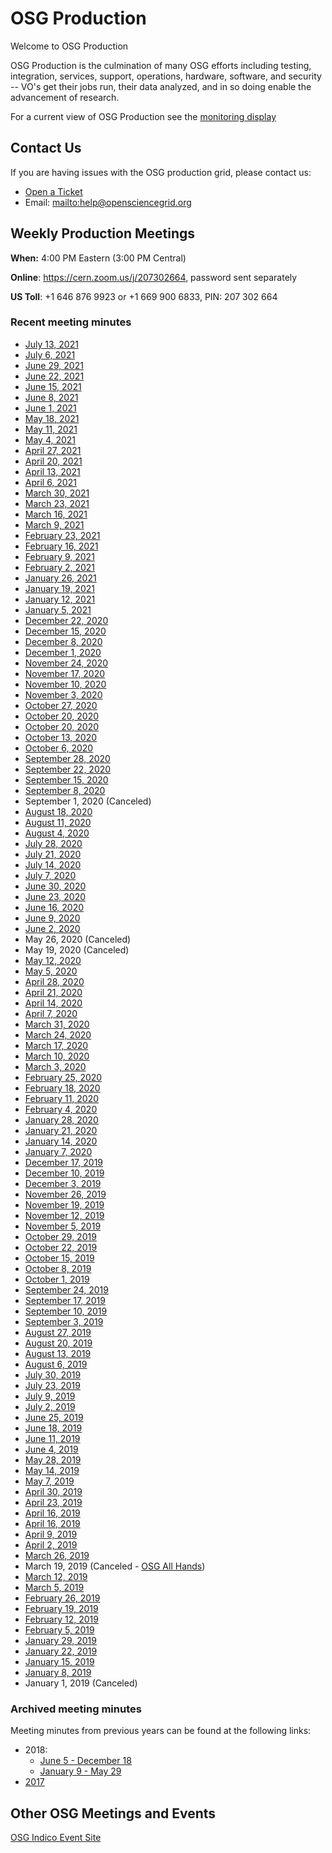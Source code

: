 OSG Production
==============

Welcome to OSG Production

OSG Production is the culmination of many OSG efforts including testing, integration, services, support, operations, hardware, software, and security -- VO's get their jobs run, their data analyzed, and in so doing enable the advancement of research.

For a current view of OSG Production see the [monitoring display](http://display.opensciencegrid.org/)


Contact Us
----------

If you are having issues with the OSG production grid, please contact us:

- [Open a Ticket](http://support.opensciencegrid.org)
- Email: <mailto:help@opensciencegrid.org>


Weekly Production Meetings
--------------------------

**When:** 4:00 PM Eastern (3:00 PM Central)

**Online**: <https://cern.zoom.us/j/207302664>, password sent separately

**US Toll**: +1 646 876 9923  or +1 669 900 6833, PIN: 207 302 664


### Recent meeting minutes ###

- [July 13, 2021](https://docs.google.com/document/d/1HvkokLFRWZqe90H0kIVIzs0XgetcOXvtWhbE0Bd-Kgk/edit?usp=sharing)
- [July 6, 2021](https://docs.google.com/document/d/19oWThH-DIG2erMYuoAfJPpmtOEOL4xqXI1-koHmNee4/edit?usp=sharing)
- [June 29, 2021](https://docs.google.com/document/d/1rpQuQdAkkYp0Y9F7jPx9wrdHhJVxOBKNme0PU-3zW0c/edit#)
- [June 22, 2021](https://docs.google.com/document/d/156lj77Jrt9nx2RKXQcYJb1DZaHI-Guquy7yWvH0rPMA/edit?usp=sharing)
- [June 15, 2021](https://docs.google.com/document/d/1pHvtDJiURaMnZ9fZGtvSQTTwq_AQ9ZVqmMGRbgOB9_o/edit?usp=sharing) 
- [June 8, 2021](https://docs.google.com/document/d/1KFOxo03yfAwXmfr7wCWJv6TKwAe9mirNKxYuWae16Zk/edit?usp=sharing)
- [June 1, 2021](https://docs.google.com/document/d/1RuZ_0p2zlVb4lxCx3c4lDRnLWBPRQTxBBHNOOiSl9w0/edit#)
- [May 18, 2021](https://docs.google.com/document/d/1lHaK0dmFAFrw3j92hEXwb3DlFPTyU-4T34I9zLpynRI/edit?usp=sharing)
- [May 11, 2021](https://docs.google.com/document/d/1fpR0D3g9K0alEZQk1IKZCMLOJuo1NpSvq921jqdnTs0/edit?usp=sharing)
- [May 4, 2021](https://docs.google.com/document/d/1FmnhERcyTa52jI_OaaZWyEO3tgP1AIOwUSTRWxt7TDQ/edit?usp=sharing)
- [April 27, 2021](https://docs.google.com/document/d/1dcZOb9kcqQ6c3zpKCQp56GJrFvkQ96bcpXdmf-8RSSA/edit?usp=sharing)
- [April 20, 2021](https://docs.google.com/document/d/1mYah57aCcjREgd9DI_4E6nOZ1_IJplHFVJcDTp7n7a4/edit?usp=sharing)
- [April 13, 2021](https://docs.google.com/document/d/1Eh8tar7B1j36JSpeB_NQkOsrTwoXu0ixkLfDDEqlxsc/edit?usp=sharing)
- [April 6, 2021](https://docs.google.com/document/d/16EIzczen2oF7OMU0yT8kE2xtv8Yw-zTrryRtY0M_jZU/edit?usp=sharing)
- [March 30, 2021](https://docs.google.com/document/d/1seg3jcXIqXl5_nrvMMSwJcRJGNSI2FCr3Nlk5MleULw/edit?usp=sharing)
- [March 23, 2021](https://docs.google.com/document/d/1hmQrB5Yo-YmJXq81mYWoYP-QtkSAF5CoDUGu1Z4XnlY/edit?usp=sharing)
- [March 16, 2021](https://docs.google.com/document/d/1CuXIZNpArWYtW6WjtbZ2Mo2gyvR4wMeXkMfGT8qbwHY/edit?usp=sharing)
- [March 9, 2021](https://docs.google.com/document/d/1x9_dNOI3cyPtmlPAaX_eavjEFK-vpK9MXWDv0QRHEL4/edit?usp=sharing)
- [February 23, 2021](https://docs.google.com/document/d/1INuO01DEwCGBlHpzVqi5M_YDgRnK7xg-aE5ujuGgm0o/edit?usp=sharing)
- [February 16, 2021](https://docs.google.com/document/d/1vG6sPqWLhVlYTjLQUJhMUuTEm-IrlM1iohBxfNt5VoE/edit?usp=sharing)
- [February 9, 2021](https://docs.google.com/document/d/1BqObcoaup6GIg8lcDpocD-_zPzCiBvdUq242BSuE41w/edit?usp=sharing)
- [February 2, 2021](https://docs.google.com/document/d/1cPVeDtbvUdE4pz64JN8BrubVKa2DxtaMLz2k0L63pao/edit?usp=sharing)
- [January 26, 2021](https://docs.google.com/document/d/1IFrgpNRMDndZUfnjbxXQmeQEn8Kg1d0_nguCY0DhvD4/edit?usp=sharing)
- [January 19, 2021](https://docs.google.com/document/d/1Y-BBN3lHh_zrQcxHOuyehX_gmLoY3jiExxf-IZ6Co64/edit?usp=sharing)
- [January 12, 2021](https://docs.google.com/document/d/1ryr49dRORHoO4ebp3FbDUiIXi2erX1RNyZWa697V21Y/edit?usp=sharing)
- [January 5, 2021](https://docs.google.com/document/d/1sXtPNhYecMjm-KxGIVgLeG5bWjIVHH_mv5l0kcZKVD0/edit?usp=sharing)
- [December 22, 2020](https://docs.google.com/document/d/1TUJL8zWqpHSqLJ0zBMSPpjSRhXjblKypHoIZOWzAAAw/edit?usp=sharing)
- [December 15, 2020](https://docs.google.com/document/d/1V2kKLbsvkBdIbwhn-x5Zev5U6EAwtux7zV2Ckw09ZuQ/edit?usp=sharing)     
- [December 8, 2020](https://docs.google.com/document/d/1xu59a0bIliEWPFej-GXrVmDNW8Vd4mR49YJ0UvSxXZw/edit?usp=sharing)
- [December 1, 2020](https://docs.google.com/document/d/1ydweSbEXcMQo1ktnIiIjJDak9JXpOQM4doXOXIy4_oc/edit?usp=sharing)
- [November 24, 2020](https://docs.google.com/document/d/1yZ7caXx2X01AXSXsf04eVtbFpjSUYucsAvwr4nU5fjo/edit)
- [November 17, 2020](https://docs.google.com/document/d/1Ie-xw1ObFrUpOcb5M-rRmrUDRH8JnjYjTuG12xkc31Y/edit?usp=sharing)
- [November 10, 2020](https://docs.google.com/document/d/1y9Mjdmogg8YCM16RY6bmJ3X1rOBk8HK1t0AvIjz331k/edit?usp=sharing)
- [November 3, 2020](https://docs.google.com/document/d/15e1oo2SE9F6yYN-fFyryloO-tppmAGiJS-Tw3O83c3c/edit?usp=sharing)
- [October 27, 2020](https://docs.google.com/document/d/1qhKlkHhfCrSazzryaxZNg6k0WDkP_cuIraTi3iXcRLM/edit?usp=sharing)
- [October 20, 2020](https://docs.google.com/document/d/1SZS2ZEsC8rJrqCcTt3RO9pOz3yPBH_h0Qc9bKOG_2Xc/edit?usp=sharing)
- [October 20, 2020](https://docs.google.com/document/d/1SZS2ZEsC8rJrqCcTt3RO9pOz3yPBH_h0Qc9bKOG_2Xc/edit?usp=sharing)
- [October 13, 2020](https://docs.google.com/document/d/1eoti7Xflb5wTyGkiFpipQ8d_a-_CvgUollvUjpmonCs/edit?usp=sharing)
- [October 6, 2020](https://docs.google.com/document/d/1ZMkc1fk6Ku1moMh9AgcI7xfFKCYLptx0pAZfuCoDsT4/edit?usp=sharing)
- [September 28, 2020](https://docs.google.com/document/d/1IUnyn2DMkVS3WY9f8-2xB0pUsNbGiZ5HUMzMR4x-0PE/edit?usp=sharing)
- [September 22, 2020](https://docs.google.com/document/d/1R6akv17BUCVNaIQidltVo4rhNVfESDXecyAjZp9XZg8/edit?usp=sharing)
- [September 15, 2020](https://docs.google.com/document/d/1cCVQVQR7pUAI4C9tnDqvsuIMvJNzJEgCKMQCJX7xu1k/edit?usp=sharing)
- [September 8, 2020](https://docs.google.com/document/d/1Q2HZ8tl4L_dDHaiN3-Z1VTBRHvtsNg5cpt5vyy6C4GA/edit?usp=sharing)
- September 1, 2020 (Canceled)
- [August 18, 2020](https://docs.google.com/document/d/1vYPu8PfcY66JsqQ5OCw5plHOjKYnqy5nWng9e3WpyK4/edit?usp=sharing)
- [August 11, 2020](https://docs.google.com/document/d/1bgY5lIYTMg8HfPYc8GsHaGnpHcXSqkqO0QSVP9os6oY/edit?usp=sharing)
- [August 4, 2020](https://docs.google.com/document/d/1kQAeiLuT_VvSjFRJRhyEh3hbOKBpYFR1AXawvOfHA5w/edit?usp=sharing)
- [July 28, 2020](https://docs.google.com/document/d/1-SdbztDfzVrNmR7KPI4vsblGmH7ggIpZ4zAW8Go0qDk/edit?usp=sharing)
- [July 21, 2020](https://docs.google.com/document/d/1i47A3J_MGlkwmLwGqryrVPam5n04QWo2svVzrx6svrs/edit?usp=sharing)
- [July 14, 2020](https://docs.google.com/document/d/1Vqnn8NqJEGPNNXaeIGJew-7qcXXWZ04I478_zs5xGCs/edit?usp=sharing)
- [July 7, 2020](https://docs.google.com/document/d/14pfibxnKVzr16rcON-n_WA1n9u9-gkWzKlJkdMkdYLo/edit#)
- [June 30, 2020](https://docs.google.com/document/d/1gaJRxj0HS7DbOfOe1rTSljMiYV7zwc4TnecjPkN-6cQ/edit?usp=sharing)
- [June 23, 2020](https://docs.google.com/document/d/1bVRzdZs7hHEYEqFLgbmBJV0CtnM1iNxI71keXPRZAuk/edit?usp=sharing)
- [June 16, 2020](https://docs.google.com/document/d/1zwH_eHWSrNPrHaaGRB7fTERaaaP7xkMnIIDNDmnRUH8/edit?usp=sharing)
- [June 9, 2020](https://docs.google.com/document/d/14m2SgtN_MiGul9jI0rWl_hJhRZo_krLCO_s5HbVdQEs/edit?usp=sharing)
- [June 2, 2020](https://docs.google.com/document/d/1HMKDIbgTSiqvtdGnBD2lrv6HDjr7kUJEEUJfcco9KXI/edit?usp=sharing)
- May 26, 2020 (Canceled)
- May 19, 2020 (Canceled)
- [May 12, 2020](https://docs.google.com/document/d/1y96JI8qVcGgCA6kZooUxxfc0xhnVinFNq7FGTEZqweA/edit?usp=sharing)
- [May 5, 2020](https://docs.google.com/document/d/1qlJTAZYacCaHYds9diHlvOOtb30ZXIfG48rFPfv1a28/edit?usp=sharing)
- [April 28, 2020](https://docs.google.com/document/d/17MmvyVBt5J7gBDngYWCyg6V6kv95wtb411dTRumsZEE/edit?usp=sharing)    
- [April 21, 2020](https://docs.google.com/document/d/19sOlWPZfj4FBiWWtja6HCCk7z13l6QFKPJrFA3ZX25w/edit?usp=sharing)
- [April 14, 2020](https://docs.google.com/document/d/130FH9iQ_FijfMPNSGFI_qYNtz72C6IEZXYRcXcNj2PQ/edit?usp=sharing)
- [April 7, 2020](https://docs.google.com/document/d/1OHj9nncLGPLxudSb3owA_XJ0A5wh1vDqa-8W8bu-238/edit?usp=sharing)
- [March 31, 2020](https://docs.google.com/document/d/1whkApm8YLe5o5O1XkQ5S-oRKYxcB_XV4l7gm_v4Zkls/edit?usp=sharing)
- [March 24, 2020](https://docs.google.com/document/d/1LUbsK1sKb-GBA0UjZEjAATKKGgbiF7gk1JzK49gFLwo/edit?usp=sharing)
- [March 17, 2020](https://docs.google.com/document/d/1WpQAmeui5vUeyx3wEgMkr1_YeIfdk5CP_xygTIVy-Ao/edit?usp=sharing)
- [March 10, 2020](https://docs.google.com/document/d/1RpH68IbENTNu-bMATuuhQoaqyV0JepseaoVnyhMVrd4/edit?usp=sharing)
- [March 3, 2020](https://docs.google.com/document/d/1EY5MIZhM8J34FGs6x2JBevHX4MzbtRjU5lRUdiwf0Ic/edit?usp=sharing)
- [February 25, 2020](https://docs.google.com/document/d/1-Y3IPvkKeBXb2i5RBPP4MRIidMOkRg9__GjfF5yeufQ/edit?usp=sharing)
- [February 18, 2020](https://docs.google.com/document/d/1dPRKNA1B66iYlm68myD0lEgVAMWDMpjxz09hdIz1DMY/edit?usp=sharing)
- [February 11, 2020](https://docs.google.com/document/d/1nl5I5M815b-qyxbGqbjExRb0nodNFcbGn7Ni0LoXGbU/edit?usp=sharing)
- [February 4, 2020](https://docs.google.com/document/d/1eYqxySMGLOwCsPpNuScNmsjFBu6K8JQYakMpA3fwzbU/edit?usp=sharing)
- [January 28, 2020](https://docs.google.com/document/d/1Ltl0EOG1GKsSkszoBY6B01FKrymfcw1FWJnDZ99bfVk/edit?usp=sharing)
- [January 21, 2020](https://docs.google.com/document/d/1E1oiPvfnKJHX_6eYen7hAyftYy9mdVHVvj4Xr1k0beo/edit?usp=sharing)
- [January 14, 2020](https://docs.google.com/document/d/1EOTwGARU3suaOlHg8ijkvoBdz1IZ9m4RA9MfEm1tD88/edit?usp=sharing)       
- [January 7, 2020](https://docs.google.com/document/d/11g0yDHtT5UZlXMlGmDcpkHoJNyJju2HaoUkRD3ossY8/edit?usp=sharing)       
- [December 17, 2019](https://docs.google.com/document/d/1qvSSjrgZonfXsT3gg22yFXHAl3FFOBWAzKQQ0d6kO74/edit?usp=sharing)
- [December 10, 2019](https://docs.google.com/document/d/1Xh9m9lytw3hFbX6C6z9cfZzpxpksupEiKO0APHLKdQ8/edit?usp=sharing)
- [December 3, 2019](https://docs.google.com/document/d/1Fb3GnbyZ1fX4Z2dE9L_eLzO-ldwJ9-FVUK3ZezAuyU8/edit?usp=sharing)
- [November 26, 2019](https://docs.google.com/document/d/1ppD7QHfntoxBjpqrhGZxolzsYXGfcNBbJiW35TUh6s0/edit?usp=sharing)
- [November 19, 2019](https://docs.google.com/document/d/1LyKzWCzMagJQt5Z1CoOnt76m0JXYgBRY-oX0lFz7qi8/edit)
- [November 12, 2019](https://docs.google.com/document/d/1eyirAk6EapyQQub07zADWMOoK2cn2Ww9lruy-2MF418/edit?usp=sharing)
- [November 5, 2019](https://docs.google.com/document/d/1jQwAeNhpFlaRhAnTkjC18cNeAF0JFxn3ENcFabPocGY/edit?usp=sharing)
- [October 29, 2019](https://docs.google.com/document/d/1Q6i0iJDFaK6rKFW3v62zYfNgiuhJym9fJwc4RBXNDtY/edit?usp=sharing)
- [October 22, 2019](https://docs.google.com/document/d/1GgHTD6Cfrp_WwY954u2YCA52XUKBY73nVJO3Mg5wHwE/edit?usp=sharing)
- [October 15, 2019](https://docs.google.com/document/d/1UvjaiMHW5GEBoxPf1Vh6fQ6uzLKR6Y1tloU5Jolg18E/edit?usp=sharing)
- [October 8, 2019](https://docs.google.com/document/d/1DfA9K3qEklMOdQIrADi674YTzmwSuKGbNHYYRAfe7cY/edit?usp=sharing)
- [October 1, 2019](https://docs.google.com/document/d/1S0bprEFAvGwRGLlToCQyekNwdQ_8i3OnV74rX8k-BAU/edit?usp=sharing)
- [September 24, 2019](https://docs.google.com/document/d/1UJpmMeytUAfr0eRBGDjKUSKOSImwMvUsFuwxNF6TopQ/edit)
- [September 17, 2019](https://docs.google.com/document/d/1UfLpcQUnDkqR0jyC1N8AuUBwdKy_4Jea4g1pLTIkzQA/edit?usp=sharing)
- [September 10, 2019](https://docs.google.com/document/d/1cjMinJXTWzdddJP2CxEy1Y8fMryyk-zgbu1dNoYz-8M/edit?usp=sharing)
- [September 3, 2019](https://docs.google.com/document/d/1Wo35Y2wcgHNs_5lJkuF2IU91v588px89grPWdSHEM4Q/edit?usp=sharing)
- [August 27, 2019](https://docs.google.com/document/d/1pD9r2u6m9OXYaXNYE_XzbqXAC0cWnuG3pRRUt5fjBZI/edit?usp=sharing)
- [August 20, 2019](https://docs.google.com/document/d/149Zeoa9V_XQiu3W-cPQ8U3CL1StNH_pDoAB_pdco1_k/edit?usp=sharing)
- [August 13, 2019](https://docs.google.com/document/d/11M3VsjVgJllnREH4I6csz_n-Jec79ZOmQnGiMnko86E/edit?usp=sharing)
- [August 6, 2019](https://docs.google.com/document/d/1xMwBD89nH87lOF3rcpgQ3gsJhZKmNf5R5bBOK3DbsnY/edit?usp=sharing)
- [July 30, 2019](https://docs.google.com/document/d/19fPm13-ql706Bd0CP_SrZg0dpuNZsAfzxSbbqO7IETw/edit?usp=sharing)
- [July 23, 2019](https://docs.google.com/document/d/11510SU9Kgw6KwZ3fa3RYPhiqy8DrDCqJBOI_MVim9FY/edit?usp=sharing)
- [July 9, 2019](https://docs.google.com/document/d/1Ct2JDoB96E0CiPduJKokwSYyRqrfZU64s-RzvdIs0Ys/edit?usp=sharing)
- [July 2, 2019](https://docs.google.com/document/d/1eCPdQbAS6_i4Z0tyMKtBx23LVyWADRSRD5EY14TBz2s/edit?usp=sharing)
- [June 25, 2019](https://docs.google.com/document/d/1IxgIgny3gGJVVtdisyu6zPeCOYIrxoiQEcsHpLFmS3A/edit?usp=sharing)
- [June 18, 2019](https://docs.google.com/document/d/1pOAgWW8__jgn_4NaxEU3QiTFXlJ46pJl6ZpupKOguDQ/edit?usp=sharing)
- [June 11, 2019](https://docs.google.com/document/d/1IqKw4NpTtQ8cFAXVHsNo4w9D-bBva17Vf9xCxzKUIx8/edit?usp=sharing)
- [June 4, 2019](https://docs.google.com/document/d/17CJcpgQgtqMQEjnx6hticcRpJNmjJsuy41r2w2qFQx4/edit?usp=sharing)
- [May 28, 2019](https://docs.google.com/document/d/1zLL4VFIm2n5lhJ5nnX9njcr_BfHvTB1xMelCUs22qoI/edit?usp=sharing)
- [May 14, 2019](https://docs.google.com/document/d/1SloMd8iJ7lx9FIPvbsVGCvu6FVXCeehBo6EqElUchSo/edit?usp=sharing)
- [May 7, 2019](https://docs.google.com/document/d/1BQivRg8wo-SN5H8iuWx6hE8pS0P4j8Gth40A2YKCWm4/edit?usp=sharing)
- [April 30, 2019](https://docs.google.com/document/d/1ZV7Tzgf10AUM3YGf5iY_ddUzkli1WPtTtgYRmIOFVic/edit?usp=sharing)
- [April 23, 2019](https://docs.google.com/document/d/16iDswSx4ZGwZmrSvK2AExQa_K4mNErDfImw2vfSxF_Q/edit?usp=sharing)
- [April 16, 2019](https://docs.google.com/document/d/1rAKK32LK9Ry2mmuuHPdxPUpJRu9eYqBu-UcbQ5-1tbE/edit?usp=sharing)
- [April 16, 2019](https://docs.google.com/document/d/1rAKK32LK9Ry2mmuuHPdxPUpJRu9eYqBu-UcbQ5-1tbE/edit?usp=sharing)
- [April 9, 2019](https://docs.google.com/document/d/1Q_RnfqoGJ76aSxfOOJRtI27zBWfIrPQRAjetDM9Wwn0/edit?usp=sharing)
- [April 2, 2019](https://docs.google.com/document/d/1_Gc_WdxB1Oc6lxA3F23GOnyUO_7JHEO5fN5M4W673WY/edit?usp=sharing)
- [March 26, 2019](https://docs.google.com/document/d/1d0GZMtaaxG_AggOjkBYC-VvVBUuTaLCGnnR4WJBzf-U/edit?usp=sharing)
- March 19, 2019 (Canceled - [OSG All Hands](https://opensciencegrid.org/all-hands/2019/))
- [March 12, 2019](https://docs.google.com/document/d/1g9WmMH31HhHQSeO2RBkgMWDkDmHXiVVIfsHHtj0INhA/edit?usp=sharing)
- [March 5, 2019](https://docs.google.com/document/d/1t84JNgglXOI2Zoz2ylkWDLmfkllrqrinAnFh7bhA4sU/edit?usp=sharing)
- [February 26, 2019](https://docs.google.com/document/d/1SfCu2S4QpwcOc3TokGozaypTcq-sMEZPa6ETyAjV8LU/edit?usp=sharing)
- [February 19, 2019](https://docs.google.com/document/d/1fhNh32396p2ikFd1FJ_9lzBIBxHJCS96EKaSOjA2Ndo/edit?usp=sharing)
- [February 12, 2019](https://docs.google.com/document/d/1yCMsYlsHI562hDfCtBe6_1KQ69pQZKQBcf-iobq9qy8/edit?usp=sharing)
- [February 5, 2019](https://docs.google.com/document/d/1xb44xgJQAv6rdxytasGenAVrYluGRMreEYlh3onq9YI/edit?usp=sharing)
- [January 29, 2019](https://docs.google.com/document/d/1BKPvbdyJ5T8T-AQr75BxcIt4d8m1kNTBeopsu-ZEV5Y/edit?usp=sharing)
- [January 22, 2019](https://docs.google.com/document/d/1BeIETyHuGrw146ISfz_5fSSzipVFVvsfMr59-Ku6WLY/edit?usp=sharing)
- [January 15, 2019](https://docs.google.com/document/d/1tHRMPPY8jL-7WIiZMM1mRRvNoz5efsgJfVb2QhZZi6Q/edit?usp=sharing)
- [January 8, 2019](https://docs.google.com/document/d/1qr0ihzVMSR4CgFli0ZS7bqRxiBj0EXxCmZZmpaars_E/edit?usp=sharing)
- January 1, 2019 (Canceled)


### Archived meeting minutes ###

Meeting minutes from previous years can be found at the following links:


- 2018:
    - [June 5 - December 18](https://drive.google.com/drive/u/1/folders/1CpZ_YjrAiIg8NKYicEf2KWpIILCx_wR-)
    - [January 9 - May 29](https://github.com/opensciencegrid/production/tree/master/docs/WeeklyMinutes/2018)
- [2017](https://github.com/opensciencegrid/production/tree/master/docs/WeeklyMinutes/2017)

Other OSG Meetings and Events
-----------------------------

[OSG Indico Event Site](https://indico.fnal.gov/categoryDisplay.py?categId=86)


